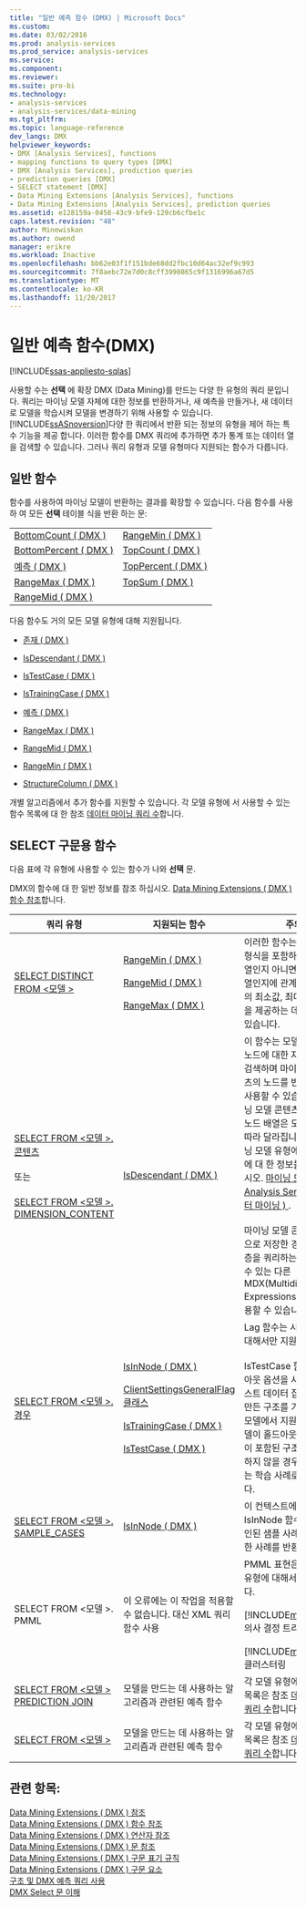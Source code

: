 ```yaml
---
title: "일반 예측 함수 (DMX) | Microsoft Docs"
ms.custom: 
ms.date: 03/02/2016
ms.prod: analysis-services
ms.prod_service: analysis-services
ms.service: 
ms.component: 
ms.reviewer: 
ms.suite: pro-bi
ms.technology:
- analysis-services
- analysis-services/data-mining
ms.tgt_pltfrm: 
ms.topic: language-reference
dev_langs: DMX
helpviewer_keywords:
- DMX [Analysis Services], functions
- mapping functions to query types [DMX]
- DMX [Analysis Services], prediction queries
- prediction queries [DMX]
- SELECT statement [DMX]
- Data Mining Extensions [Analysis Services], functions
- Data Mining Extensions [Analysis Services], prediction queries
ms.assetid: e128159a-0458-43c9-bfe9-129cb6cfbe1c
caps.latest.revision: "48"
author: Minewiskan
ms.author: owend
manager: erikre
ms.workload: Inactive
ms.openlocfilehash: bb62e03f1f151bde68dd2fbc10d64ac32ef9c993
ms.sourcegitcommit: 7f8aebc72e7d0c8cff3990865c9f1316996a67d5
ms.translationtype: MT
ms.contentlocale: ko-KR
ms.lasthandoff: 11/20/2017
---
```

# <a name="general-prediction-functions-dmx"></a>일반 예측 함수(DMX)
[!INCLUDE[ssas-appliesto-sqlas](../includes/ssas-appliesto-sqlas.md)]

  사용할 수는 **선택** 에 확장 DMX (Data Mining)를 만드는 다양 한 유형의 쿼리 문입니다. 쿼리는 마이닝 모델 자체에 대한 정보를 반환하거나, 새 예측을 만들거나, 새 데이터로 모델을 학습시켜 모델을 변경하기 위해 사용할 수 있습니다. [!INCLUDE[ssASnoversion](../includes/ssasnoversion-md.md)]다양 한 쿼리에서 반환 되는 정보의 유형을 제어 하는 특수 기능을 제공 합니다. 이러한 함수를 DMX 쿼리에 추가하면 추가 통계 또는 데이터 열을 검색할 수 있습니다. 그러나 쿼리 유형과 모델 유형마다 지원되는 함수가 다릅니다.  
  
## <a name="common-functions"></a>일반 함수  
 함수를 사용하여 마이닝 모델이 반환하는 결과를 확장할 수 있습니다. 다음 함수를 사용 하 여 모든 **선택** 테이블 식을 반환 하는 문:  
  
|||  
|-|-|  
|[BottomCount &#40; DMX &#41;](../dmx/bottomcount-dmx.md)|[RangeMin &#40; DMX &#41;](../dmx/rangemin-dmx.md)|  
|[BottomPercent &#40; DMX &#41;](../dmx/bottompercent-dmx.md)|[TopCount &#40; DMX &#41;](../dmx/topcount-dmx.md)|  
|[예측 &#40; DMX &#41;](../dmx/predict-dmx.md)|[TopPercent &#40; DMX &#41;](../dmx/toppercent-dmx.md)|  
|[RangeMax &#40; DMX &#41;](../dmx/rangemax-dmx.md)|[TopSum &#40; DMX &#41;](../dmx/topsum-dmx.md)|  
|[RangeMid &#40; DMX &#41;](../dmx/rangemid-dmx.md)||  
  
 다음 함수도 거의 모든 모델 유형에 대해 지원됩니다.  
  
-   [존재 &#40; DMX &#41;](../dmx/exists-dmx.md)  
  
-   [IsDescendant &#40; DMX &#41;](../dmx/isdescendant-dmx.md)  
  
-   [IsTestCase &#40; DMX &#41;](../dmx/istestcase-dmx.md)  
  
-   [IsTrainingCase &#40; DMX &#41;](../dmx/istrainingcase-dmx.md)  
  
-   [예측 &#40; DMX &#41;](../dmx/predict-dmx.md)  
  
-   [RangeMax &#40; DMX &#41;](../dmx/rangemax-dmx.md)  
  
-   [RangeMid &#40; DMX &#41;](../dmx/rangemid-dmx.md)  
  
-   [RangeMin &#40; DMX &#41;](../dmx/rangemin-dmx.md)  
  
-   [StructureColumn &#40; DMX &#41;](../dmx/structurecolumn-dmx.md)  
  
 개별 알고리즘에서 추가 함수를 지원할 수 있습니다. 각 모델 유형에 서 사용할 수 있는 함수 목록에 대 한 참조 [데이터 마이닝 쿼리 수](../analysis-services/data-mining/data-mining-queries.md)합니다.  
  
## <a name="functions-specific-to-select-syntax"></a>SELECT 구문용 함수  
 다음 표에 각 유형에 사용할 수 있는 함수가 나와 **선택** 문.  
  
 DMX의 함수에 대 한 일반 정보를 참조 하십시오. [Data Mining Extensions &#40; DMX &#41; 함수 참조](../dmx/data-mining-extensions-dmx-function-reference.md)합니다.  
  
|쿼리 유형|지원되는 함수|주의|  
|----------------|-------------------------|-------------|  
|[SELECT DISTINCT FROM \<모델 >](../dmx/select-distinct-from-model-dmx.md)|[RangeMin &#40; DMX &#41;](../dmx/rangemin-dmx.md)<br /><br /> [RangeMid &#40; DMX &#41;](../dmx/rangemid-dmx.md)<br /><br /> [RangeMax &#40; DMX &#41;](../dmx/rangemax-dmx.md)|이러한 함수는 숫자 데이터 형식을 포함하는 열이 연속 열인지 아니면 불연속화된 열인지에 관계없이 해당 열의 최소값, 최대값 및 평균을 제공하는 데 사용할 수 있습니다.|  
|[SELECT FROM \<모델 >. 콘텐츠](../dmx/select-from-model-content-dmx.md)<br /><br /> 또는<br /><br /> [SELECT FROM \<모델 >. DIMENSION_CONTENT](../dmx/select-from-model-dimension-content-dmx.md)|[IsDescendant &#40; DMX &#41;](../dmx/isdescendant-dmx.md)|이 함수는 모델의 지정된 노드에 대한 자식 노드를 검색하며 마이닝 모델 콘텐츠의 노드를 반복하는 데 사용할 수 있습니다. 마이닝 모델 콘텐츠에 포함된 노드 배열은 모델 유형에 따라 달라집니다. 각 마이닝 모델 유형에 대 한 구조에 대 한 정보를 참조 하십시오. [마이닝 모델 콘텐츠 &#40; Analysis Services-데이터 마이닝 &#41; ](../analysis-services/data-mining/mining-model-content-analysis-services-data-mining.md).<br /><br /> 마이닝 모델 콘텐츠를 차원으로 저장한 경우 특성 계층을 쿼리하는 데 사용할 수 있는 다른 MDX(Multidimensional Expressions) 함수도 사용할 수 있습니다.|  
|[SELECT FROM \<모델 >. 경우](../dmx/select-from-model-cases-dmx.md)|[IsInNode &#40; DMX &#41;](../dmx/isinnode-dmx.md)<br /><br /> [ClientSettingsGeneralFlag 클래스](../relational-databases/wmi-provider-configuration-classes/clientsettingsgeneralflag-class/clientsettingsgeneralflag-class.md)<br /><br /> [IsTrainingCase &#40; DMX &#41;](../dmx/istrainingcase-dmx.md)<br /><br /> [IsTestCase &#40; DMX &#41;](../dmx/istestcase-dmx.md)|Lag 함수는 시계열 모델에 대해서만 지원 됩니다.<br /><br /> IsTestCase 함수는 홀드 아웃 옵션을 사용 하 여 테스트 데이터 집합을 만드는 만든 구조를 기반으로 하는 모델에서 지원 됩니다. 모델이 홀드아웃 테스트 집합이 포함된 구조를 기반으로 하지 않을 경우 모든 사례는 학습 사례로 간주됩니다.|  
|[SELECT FROM \<모델 >. SAMPLE_CASES](../dmx/select-from-model-sample-cases-dmx.md)|[IsInNode &#40; DMX &#41;](../dmx/isinnode-dmx.md)|이 컨텍스트에서 IsInNode 함수는 이상적인된 샘플 사례 집합에 속한 사례를 반환 합니다.|  
|SELECT FROM \<모델 >. PMML|이 오류에는 이 작업을 적용할 수 없습니다. 대신 XML 쿼리 함수 사용|PMML 표현은 다음 모델 유형에 대해서만 지원됩니다.<br /><br /> [!INCLUDE[msCoName](../includes/msconame-md.md)] 의사 결정 트리<br /><br /> [!INCLUDE[msCoName](../includes/msconame-md.md)] 클러스터링|  
|[SELECT FROM \<모델 > PREDICTION JOIN](../dmx/select-from-model-prediction-join-dmx.md)|모델을 만드는 데 사용하는 알고리즘과 관련된 예측 함수|각 모델 유형에 예측 함수 목록은 참조 [데이터 마이닝 쿼리 수](../analysis-services/data-mining/data-mining-queries.md)합니다.|  
|[SELECT FROM \<모델 >](../dmx/select-from-model-dmx.md)|모델을 만드는 데 사용하는 알고리즘과 관련된 예측 함수|각 모델 유형에 예측 함수 목록은 참조 [데이터 마이닝 쿼리 수](../analysis-services/data-mining/data-mining-queries.md)합니다.|  
  
## <a name="see-also"></a>관련 항목:  
 [Data Mining Extensions &#40; DMX &#41; 참조](../dmx/data-mining-extensions-dmx-reference.md)   
 [Data Mining Extensions &#40; DMX &#41; 함수 참조](../dmx/data-mining-extensions-dmx-function-reference.md)   
 [Data Mining Extensions &#40; DMX &#41; 연산자 참조](../dmx/data-mining-extensions-dmx-operator-reference.md)   
 [Data Mining Extensions &#40; DMX &#41; 문 참조](../dmx/data-mining-extensions-dmx-statements.md)   
 [Data Mining Extensions &#40; DMX &#41; 구문 표기 규칙](../dmx/data-mining-extensions-dmx-syntax-conventions.md)   
 [Data Mining Extensions &#40; DMX &#41; 구문 요소](../dmx/data-mining-extensions-dmx-syntax-elements.md)   
 [구조 및 DMX 예측 쿼리 사용](../dmx/structure-and-usage-of-dmx-prediction-queries.md)   
 [DMX Select 문 이해](../dmx/understanding-the-dmx-select-statement.md)  
  
  
